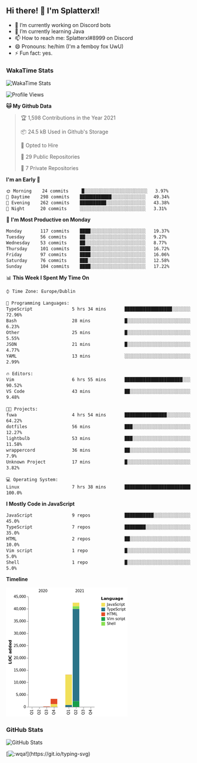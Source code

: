 ## Hi there! 👋 I'm Splatterxl!

- 🔭 I’m currently working on Discord bots
- 🌱 I’m currently learning Java
- 📫 How to reach me: Splatterxl#8999 on Discord
- 😄 Pronouns: he/him (I'm a femboy fox UwU)
- ⚡ Fun fact: yes.

### WakaTime Stats
![WakaTime Stats](https://wakatime.com/share/@Splatterxl/3171b454-6d7f-4cf9-91d7-768613f3b8c2.svg)
<!--START_SECTION:waka-->
![Profile Views](http://img.shields.io/badge/Profile%20Views-32-blue)

**🐱 My Github Data** 

> 🏆 1,598 Contributions in the Year 2021
 > 
> 📦 24.5 kB Used in Github's Storage 
 > 
> 💼 Opted to Hire
 > 
> 📜 29 Public Repositories 
 > 
> 🔑 7 Private Repositories  
 > 
**I'm an Early 🐤** 

```text
🌞 Morning    24 commits     █░░░░░░░░░░░░░░░░░░░░░░░░   3.97% 
🌆 Daytime    298 commits    ████████████░░░░░░░░░░░░░   49.34% 
🌃 Evening    262 commits    ██████████░░░░░░░░░░░░░░░   43.38% 
🌙 Night      20 commits     ░░░░░░░░░░░░░░░░░░░░░░░░░   3.31%

```
📅 **I'm Most Productive on Monday** 

```text
Monday       117 commits    ████░░░░░░░░░░░░░░░░░░░░░   19.37% 
Tuesday      56 commits     ██░░░░░░░░░░░░░░░░░░░░░░░   9.27% 
Wednesday    53 commits     ██░░░░░░░░░░░░░░░░░░░░░░░   8.77% 
Thursday     101 commits    ████░░░░░░░░░░░░░░░░░░░░░   16.72% 
Friday       97 commits     ████░░░░░░░░░░░░░░░░░░░░░   16.06% 
Saturday     76 commits     ███░░░░░░░░░░░░░░░░░░░░░░   12.58% 
Sunday       104 commits    ████░░░░░░░░░░░░░░░░░░░░░   17.22%

```


📊 **This Week I Spent My Time On** 

```text
⌚︎ Time Zone: Europe/Dublin

💬 Programming Languages: 
TypeScript               5 hrs 34 mins       ██████████████████░░░░░░░   72.96% 
Bash                     28 mins             █░░░░░░░░░░░░░░░░░░░░░░░░   6.23% 
Other                    25 mins             █░░░░░░░░░░░░░░░░░░░░░░░░   5.55% 
JSON                     21 mins             █░░░░░░░░░░░░░░░░░░░░░░░░   4.77% 
YAML                     13 mins             ░░░░░░░░░░░░░░░░░░░░░░░░░   2.99%

🔥 Editors: 
Vim                      6 hrs 55 mins       ██████████████████████░░░   90.52% 
VS Code                  43 mins             ██░░░░░░░░░░░░░░░░░░░░░░░   9.48%

🐱‍💻 Projects: 
fuwa                     4 hrs 54 mins       ████████████████░░░░░░░░░   64.22% 
dotfiles                 56 mins             ███░░░░░░░░░░░░░░░░░░░░░░   12.27% 
lightbulb                53 mins             ███░░░░░░░░░░░░░░░░░░░░░░   11.58% 
wrappercord              36 mins             ██░░░░░░░░░░░░░░░░░░░░░░░   7.9% 
Unknown Project          17 mins             █░░░░░░░░░░░░░░░░░░░░░░░░   3.82%

💻 Operating System: 
Linux                    7 hrs 38 mins       █████████████████████████   100.0%

```

**I Mostly Code in JavaScript** 

```text
JavaScript               9 repos             ███████████░░░░░░░░░░░░░░   45.0% 
TypeScript               7 repos             ████████░░░░░░░░░░░░░░░░░   35.0% 
HTML                     2 repos             ██░░░░░░░░░░░░░░░░░░░░░░░   10.0% 
Vim script               1 repo              █░░░░░░░░░░░░░░░░░░░░░░░░   5.0% 
Shell                    1 repo              █░░░░░░░░░░░░░░░░░░░░░░░░   5.0%

```


**Timeline**

![Chart not found](https://raw.githubusercontent.com/nearlySplat/nearlySplat/master/charts/bar_graph.png) 


<!--END_SECTION:waka-->


### GitHub Stats
![GitHub Stats](https://github-readme-stats.vercel.app/api?username=nearlySplat&count_private=true&show_icons=true&theme=dark)

[![:wqa!](https://readme-typing-svg.herokuapp.com?font=Fira+Code&color=000000&center=true&vCenter=true&lines=%3Awqa!)](https://git.io/typing-svg)

